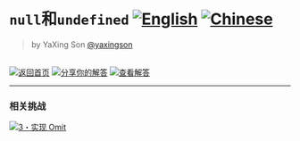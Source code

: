 # `null`和`undefined` <a href="./README.en.md" target="_blank"><img src="https://img.shields.io/badge/-英文-gray" alt="English"/></a>&nbsp;<a href="./README.md" target="_blank"><img src="https://img.shields.io/badge/-简体中文-gray" alt="Chinese"/></a>

> by YaXing Son [@yaxingson]()


<!--info-footer-start--><br><a href="https://stackblitz.com/edit/stackblitz-starters-x1ivwb88?description=HTML/CSS/JS%20Starter&file=index.html,script.js,styles.css&terminalHeight=10&title=Static%20Starter" target="_blank"><img src="https://img.shields.io/badge/-操练场-grey" alt="返回首页"/></a> <a href="https://tsch.js.org/4/answer/zh-CN" target="_blank"><img src="https://img.shields.io/badge/-%E5%88%86%E4%BA%AB%E4%BD%A0%E7%9A%84%E8%A7%A3%E7%AD%94-teal" alt="分享你的解答"/></a> <a href="https://tsch.js.org/4/solutions" target="_blank"><img src="https://img.shields.io/badge/-%E6%9F%A5%E7%9C%8B%E8%A7%A3%E7%AD%94-de5a77?logo=awesome-lists&logoColor=white" alt="查看解答"/></a> <hr><h3>相关挑战</h3><a href="https://github.com/type-challenges/type-challenges/blob/main/questions/00003-medium-omit/README.zh-CN.md" target="_blank"><img src="https://img.shields.io/badge/-3%E3%83%BB%E5%AE%9E%E7%8E%B0%20Omit-d9901a" alt="3・实现 Omit"/></a> <!--info-footer-end-->
